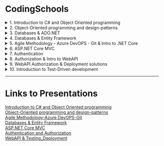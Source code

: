 # CodingSchools

<details>
<summary>1. Introduction to C# and Object Oriented programming</summary>
<ul>
<li>Introduction to Visual Studio and a simple console application</li>
<li>C# Basics (Basic data types, loops, selection, collections etc.)</li>
<liFunctions and String manipulation)</li>
<li>Namespaces & Classes – Access modifiers</li>
<li>Properties & Encapsulation</li>
</ul>
</details>

<details>
<summary>2. Object-Oriented programming and design-patterns</summary>
<ul>
<li>Inheritance</li>
<li>Interfaces</li>
<liPolymorphism</li>
<li>Generics</li>
<li>The Singleton Design Pattern</li>
<li>The Factory & Repository Design Pattern</li>
<li>The Observer Design Pattern</li>
<li>The Builder Design Pattern</li>
</ul>
</details>

<details>
<summary>3. Databases & ADO.NET</summary>
<ul>
<li>Introduction to database design & indexing / performance concepts</li>
<li>Introduction to ADO.NET (A simple CRUD console app with parameterized queries)</li>
</ul>
</details>

<details>
<summary>4. Databases & Entity Framework</summary>
<ul>
<li>Introduction to Models (POCO classes) and LINQ (Language-Integrated Query)</li>
<li>Introduction to Entity-Framework (Connection String and DbContext)</li>
<li>Create, Read, Update and Delete (CRUD) operations with Entity Framework & Db Migrations</li>
<li>Relationships and Sorting, Paging, Filtering and Grouping</li>
<li>Handling Concurrent conflicts and database transactions</li>
</ul>
</details>

<details>
<summary>5. Agile Methodology - Azure DevOPS - Git & Intro to .NET Core</summary>
<ul>
<li>How to analyze and estimate a project? – What is agile? How it works?</li>
<li>Introduction to Azure DevOPS</li>
<li>Code branching strategies</li>
<li>Introduction to Git: Pull, Push, Commit, Branch, Merge, Resolve conflicts</li>
<li>Introduction to ASP.NET Core</li>
</ul>
</details>

<details>
<summary>6. ASP.NET Core MVC</summary>
<ul>
<li>Introduction to Models (POCO classes) and LINQ (Language-Integrated Query)</li>
<li>Introduction to Entity-Framework (Connection String and DbContext</li>
<li>Create, Read, Update and Delete (CRUD) operations with Entity Framework & Db Migrations</li>
<li>Relationships and Sorting, Paging, Filtering and Grouping</li>
<li>Handling Concurrent conflicts and database transactions</li>
</ul>
</details>

<details>
<summary>7. Authentication</summary>
<ul>
<li>Introduction to Authentication and Authorization for WebSites</li>
<li>How to customize IdentityUser and IdentityRole</li>
<li>How to enable External Authentication Services (Google, Facebook etc.)</li>
<li>Introduction to Scaffolding</li>
<li>Scaffold identity and customize login, register, reset-password pages </li>
</ul>
</details>

<details>
<summary>8. Authorization & Intro to WebAPI</summary>
<ul>
<li>Simple & Role-based Authorization</li>
<li>How to protect specific database records from access</li>
<li>Introduction to WebAPI and REST services</li>
<li>Create WebAPI methods (GET, POST, PUT, DELETE) and test with Swagger</li>
</ul>
</details>

<details>
<summary>9. WebAPI Authorization & Deployment solutions</summary>
<ul>
<li>Enabling Cross-Origin Requests (CORS)</li>
<li>Authentication and Authorization for WebAPI (JWT)</li>
<li>Packaging and deploying our websites to IIS – Configuration steps for ASP.NET Core</li>
</ul>
</details>

<details>
<summary>10. Introduction to Test-Driven development</summary>
<ul>
<li>Introduction to Test-Driven development</li>
<li>Unit testing with xUnit</li>
</ul>
</details>

---

<h1>Links to Presentations</h1>

[Introduction to C# and Object Oriented programming](https://github.com/NickStavrou-Net/CodingSchools/blob/master/Presentations/01-Introduction%20to%20C%23%20and%20Object%20Oriented%20programming.pptx)
</br>
[Object-Oriented programming and design-patterns](https://github.com/NickStavrou-Net/CodingSchools/blob/master/Presentations/02-Object-Oriented%20programming%20and%20design-patterns.pptx)
</br>
[Agile Methodology-Azure DevOPS-Git](https://github.com/NickStavrou-Net/CodingSchools/blob/master/Presentations/03-Agile%20Methodology-Azure%20DevOPS-Git.pptx)
</br>
[Databases & Entity Framework](https://github.com/NickStavrou-Net/CodingSchools/blob/master/Presentations/04-Databases%20%26%20Entity%20Framework.pptx)
</br>
[ASP.NET Core MVC](https://github.com/NickStavrou-Net/CodingSchools/blob/master/Presentations/05-ASP.NET%20Core%20MVC.pptx)
</br>
[Authentication and Authorization](https://github.com/NickStavrou-Net/CodingSchools/blob/master/Presentations/06-Authentication%20and%20Authorization.pptx)
</br>
[WebAPI & Testing_Deployment](https://github.com/NickStavrou-Net/CodingSchools/blob/master/Presentations/07-WebAPI%20%26%20Testing_Deployment.pptx)


